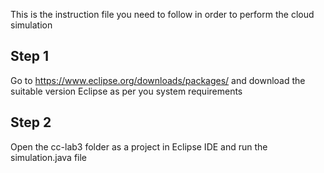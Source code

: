 This is the instruction file you need to follow in order to perform the cloud simulation

## Step 1 ##
Go to https://www.eclipse.org/downloads/packages/ and download the suitable version Eclipse as per you system requirements

## Step 2 ##
Open the cc-lab3 folder as a project in Eclipse IDE and run the simulation.java file
